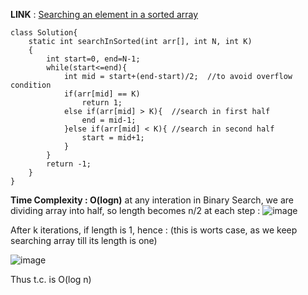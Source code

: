 
**LINK** : [Searching an element in a sorted array](https://practice.geeksforgeeks.org/problems/who-will-win-1587115621/1)

```
class Solution{
    static int searchInSorted(int arr[], int N, int K)
    {
        int start=0, end=N-1;
        while(start<=end){
            int mid = start+(end-start)/2;  //to avoid overflow condition
            if(arr[mid] == K)
                return 1;
            else if(arr[mid] > K){  //search in first half
                end = mid-1; 
            }else if(arr[mid] < K){ //search in second half
                start = mid+1;
            }
        }
        return -1;
    }
}
```




**Time Complexity : O(logn)**
at any interation in Binary Search, we are dividing array into half, so length becomes n/2 at each step :
    ![image](https://user-images.githubusercontent.com/66199489/179041165-5d09fb37-c9c1-4bcc-81db-9b4c23da3e5f.png)



After k iterations, if length is 1, hence :
(this is worts case, as we keep searching array till its length is one)

![image](https://user-images.githubusercontent.com/66199489/179041241-b0ececd6-7951-467a-9182-15eebf122993.png)

Thus t.c. is O(log n)
